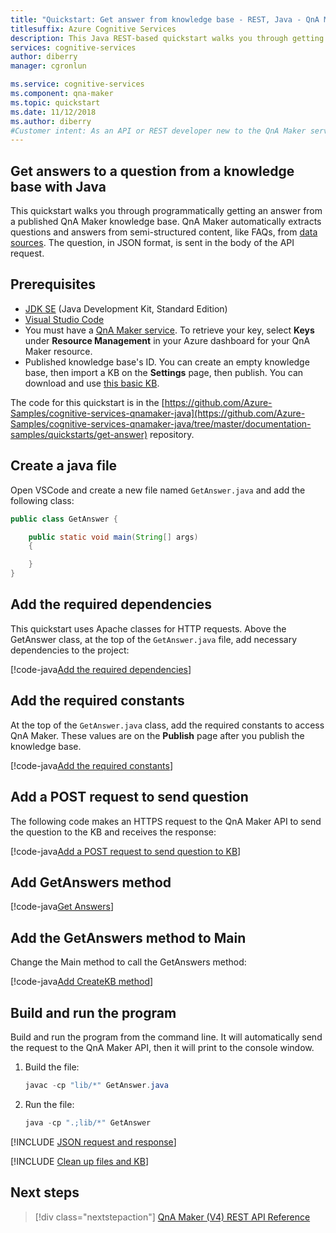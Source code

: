 ```yaml
---
title: "Quickstart: Get answer from knowledge base - REST, Java - QnA Maker"
titlesuffix: Azure Cognitive Services 
description: This Java REST-based quickstart walks you through getting an answer from a knowledge base, programmatically.
services: cognitive-services
author: diberry
manager: cgronlun

ms.service: cognitive-services
ms.component: qna-maker
ms.topic: quickstart
ms.date: 11/12/2018
ms.author: diberry
#Customer intent: As an API or REST developer new to the QnA Maker service, I want to programmatically get an answer a knowledge base using Java. 
---
```


## Get answers to a question from a knowledge base with Java

This quickstart walks you through programmatically getting an answer from a published QnA Maker knowledge base. QnA Maker automatically extracts questions and answers from semi-structured content, like FAQs, from [data sources](../Concepts/data-sources-supported.md). The question, in JSON format, is sent in the body of the API request. 

## Prerequisites

* [JDK SE](https://aka.ms/azure-jdks)  (Java Development Kit, Standard Edition)
* [Visual Studio Code](https://code.visualstudio.com/)
* You must have a [QnA Maker service](../How-To/set-up-qnamaker-service-azure.md). To retrieve your key, select **Keys** under **Resource Management** in your Azure dashboard for your QnA Maker resource. 
* Published knowledge base's ID. You can create an empty knowledge base, then import a KB on the **Settings** page, then publish. You can download and use [this basic KB](https://github.com/Azure-Samples/cognitive-services-sample-data-files/blob/master/qna-maker/knowledge-bases/basic-kb.tsv). 

The code for this quickstart is in the [https://github.com/Azure-Samples/cognitive-services-qnamaker-java](https://github.com/Azure-Samples/cognitive-services-qnamaker-java/tree/master/documentation-samples/quickstarts/get-answer) repository. 

## Create a java file

Open VSCode and create a new file named `GetAnswer.java` and add the following class:

```Java
public class GetAnswer {

    public static void main(String[] args) 
    {

    }
}
```

## Add the required dependencies

This quickstart uses Apache classes for HTTP requests. Above the GetAnswer class, at the top of the `GetAnswer.java` file, add necessary dependencies to the project:

[!code-java[Add the required dependencies](~/samples-qnamaker-java/documentation-samples/quickstarts/get-answer/GetAnswer.java?range=5-13 "Add the required dependencies")]

## Add the required constants

At the top of the `GetAnswer.java` class, add the required constants to access QnA Maker. These values are on the **Publish** page after you publish the knowledge base. 

[!code-java[Add the required constants](~/samples-qnamaker-java/documentation-samples/quickstarts/get-answer/GetAnswer.java?range=26-42 "Add the required constants")]

## Add a POST request to send question

The following code makes an HTTPS request to the QnA Maker API to send the question to the KB and receives the response:

[!code-java[Add a POST request to send question to KB](~/samples-qnamaker-java/documentation-samples/quickstarts/get-answer/GetAnswer.java?range=37-64 "Add a POST request to send question to KB")]

## Add GetAnswers method 

[!code-java[Get Answers](~/samples-qnamaker-java/documentation-samples/quickstarts/get-answer/GetAnswer.java?range=49-56 "Get Answers")]

## Add the GetAnswers method to Main

Change the Main method to call the GetAnswers method:

[!code-java[Add CreateKB method](~/samples-qnamaker-java/documentation-samples/quickstarts/get-answer/GetAnswer.java?range=58-62 "Add CreateKB method")]

## Build and run the program

Build and run the program from the command line. It will automatically send the request to the QnA Maker API, then it will print to the console window.

1. Build the file:

    ```Java
    javac -cp "lib/*" GetAnswer.java
    ```

1. Run the file:

    ```Java
    java -cp ".;lib/*" GetAnswer
    ```

[!INCLUDE [JSON request and response](../../../../includes/cognitive-services-qnamaker-quickstart-get-answer-json.md)] 


[!INCLUDE [Clean up files and KB](../../../../includes/cognitive-services-qnamaker-quickstart-cleanup-resources.md)] 

## Next steps

> [!div class="nextstepaction"]
> [QnA Maker (V4) REST API Reference](https://westus.dev.cognitive.microsoft.com/docs/services/5a93fcf85b4ccd136866eb37/operations/5ac266295b4ccd1554da75ff)